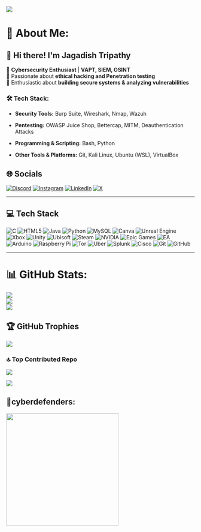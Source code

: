 <image src="https://user-images.githubusercontent.com/74038190/212750147-854a394f-fee9-4080-9770-78a4b7ece53f.gif">

💫 About Me:
============

👋 Hi there! I'm Jagadish Tripathy
----------------------------------

🔐 **Cybersecurity Enthusiast** | **VAPT, SIEM, OSINT**\
🔹 Passionate about **ethical hacking and Penetration testing**\
🔹 Enthusiastic about **building secure systems & analyzing vulnerabilities**

### 🛠️ Tech Stack:

-   **Security Tools:** Burp Suite, Wireshark, Nmap, Wazuh

-   **Pentesting:** OWASP Juice Shop, Bettercap, MITM, Deauthentication Attacks

-   **Programming & Scripting:** Bash, Python

-   **Other Tools & Platforms:** Git, Kali Linux, Ubuntu (WSL), VirtualBox

  
## 🌐 Socials
[![Discord](https://img.shields.io/badge/Discord-%237289DA.svg?logo=discord&logoColor=white)](https://discord.gg/NhbaEHR9w6) 
[![Instagram](https://img.shields.io/badge/Instagram-%23E4405F.svg?logo=Instagram&logoColor=white)](https://www.instagram.com/jagdishtripathy_official) 
[![LinkedIn](https://img.shields.io/badge/LinkedIn-%230077B5.svg?logo=linkedin&logoColor=white)](https://www.linkedin.com/in/jagadishtripathy/) 
[![X](https://img.shields.io/badge/X-black.svg?logo=X&logoColor=white)](https://x.com/cyber_jagdish)

---

## 💻 Tech Stack
![C](https://img.shields.io/badge/c-%2300599C.svg?style=for-the-badge&logo=c&logoColor=white)
![HTML5](https://img.shields.io/badge/html5-%23E34F26.svg?style=for-the-badge&logo=html5&logoColor=white)
![Java](https://img.shields.io/badge/java-%23ED8B00.svg?style=for-the-badge&logo=openjdk&logoColor=white)
![Python](https://img.shields.io/badge/python-3670A0?style=for-the-badge&logo=python&logoColor=ffdd54)
![MySQL](https://img.shields.io/badge/mysql-4479A1.svg?style=for-the-badge&logo=mysql&logoColor=white)
![Canva](https://img.shields.io/badge/Canva-%2300C4CC.svg?style=for-the-badge&logo=Canva&logoColor=white)
![Unreal Engine](https://img.shields.io/badge/unrealengine-%23313131.svg?style=for-the-badge&logo=unrealengine&logoColor=white)
![Xbox](https://img.shields.io/badge/xbox-%23107C10.svg?style=for-the-badge&logo=xbox&logoColor=white)
![Unity](https://img.shields.io/badge/unity-%23000000.svg?style=for-the-badge&logo=unity&logoColor=white)
![Ubisoft](https://img.shields.io/badge/Ubisoft-%23F5F5F5.svg?style=for-the-badge&logo=Ubisoft&logoColor=black)
![Steam](https://img.shields.io/badge/steam-%23000000.svg?style=for-the-badge&logo=steam&logoColor=white)
![NVIDIA](https://img.shields.io/badge/nVIDIA-%2376B900.svg?style=for-the-badge&logo=nVIDIA&logoColor=white)
![Epic Games](https://img.shields.io/badge/epicgames-%23313131.svg?style=for-the-badge&logo=epicgames&logoColor=white)
![EA](https://img.shields.io/badge/ea-%23000000.svg?style=for-the-badge&logo=ea&logoColor=white)
![Arduino](https://img.shields.io/badge/-Arduino-00979D?style=for-the-badge&logo=Arduino&logoColor=white)
![Raspberry Pi](https://img.shields.io/badge/-Raspberry_Pi-C51A4A?style=for-the-badge&logo=Raspberry-Pi)
![Tor](https://img.shields.io/badge/tor-%237E4798.svg?style=for-the-badge&logo=tor-project&logoColor=white)
![Uber](https://img.shields.io/badge/Uber-%23000000.svg?style=for-the-badge&logo=Uber&logoColor=white)
![Splunk](https://img.shields.io/badge/splunk-%23000000.svg?style=for-the-badge&logo=splunk&logoColor=white)
![Cisco](https://img.shields.io/badge/cisco-%23049fd9.svg?style=for-the-badge&logo=cisco&logoColor=black)
![Git](https://img.shields.io/badge/git-%23F05033.svg?style=for-the-badge&logo=git&logoColor=white)
![GitHub](https://img.shields.io/badge/github-%23121011.svg?style=for-the-badge&logo=github&logoColor=white)

---

# 📊 GitHub Stats:
![](https://github-readme-stats.vercel.app/api?username=jagdishtripathy&theme=cobalt&hide_border=false&include_all_commits=true&count_private=false)<br/>
![](https://nirzak-streak-stats.vercel.app/?user=jagdishtripathy&theme=cobalt&hide_border=false)<br/>
![](https://github-readme-stats.vercel.app/api/top-langs/?username=jagdishtripathy&theme=cobalt&hide_border=false&include_all_commits=true&count_private=false&layout=compact)

## 🏆 GitHub Trophies
![](https://github-profile-trophy.vercel.app/?username=jagdishtripathy&theme=radical&no-frame=true&no-bg=false&margin-w=4)

### 🔝 Top Contributed Repo
![](https://github-contributor-stats.vercel.app/api?username=jagdishtripathy&limit=5&theme=catppuccin_mocha&combine_all_yearly_contributions=true)

[![](https://visitcount.itsvg.in/api?id=jagdishtripathy&icon=0&color=0)](https://visitcount.itsvg.in)

## 🧪cyberdefenders:
<img src="https://cyberdefenders-storage.s3.me-central-1.amazonaws.com/profile-badges/jagadishtripathy.png" width="300" />
